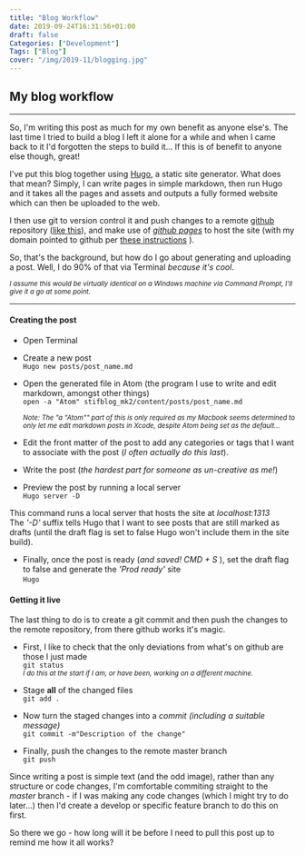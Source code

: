 ```yaml
---
title: "Blog Workflow"
date: 2019-09-24T16:31:56+01:00
draft: false
Categories: ["Development"]
Tags: ["Blog"]
cover: "/img/2019-11/blogging.jpg"
---
```


## My blog workflow
---
So, I'm writing this post as much for my own benefit as anyone else's. The last time I tried to build a blog I left it alone for a while and when I came back to it I'd forgotten the steps to build it... If this is of benefit to anyone else though, great!


I've put this blog together using [Hugo](https://gohugo.io "gohugo.io"), a static site generator. What does that mean? Simply, I can write pages in simple markdown, then run Hugo and it takes all the pages and assets and outputs a fully formed website which can then be uploaded to the web.

I then use git to version control it and push changes to a remote [github](https://github.com "github.com") repository ([like this](https://help.github.com/en/articles/adding-an-existing-project-to-github-using-the-command-line)), and make use of [_github pages_](https://pages.github.com/ "github pages") to host the site (with my domain pointed to github per [these instructions](https://help.github.com/en/articles/using-a-custom-domain-with-github-pages "Using a custom domain with github pages") ).


So, that's the background, but how do I go about generating and uploading a post.
Well, I do 90% of that via Terminal _because it's cool_.

<sub>_I assume this would be virtually identical on a Windows machine via Command Prompt, I'll give it a go at some point._ </sub>

___

#### Creating the post

* Open Terminal

* Create a new post  
`Hugo new posts/post_name.md`

* Open the generated file in Atom (the program I use to write and edit markdown, amongst other things)  
`open -a "Atom" stifblog_mk2/content/posts/post_name.md`  

  <sub> _Note: The "a "Atom"" part of this is only required as my Macbook seems determined to only let me edit markdown posts in Xcode, despite Atom being set as the default..._ </sub>

* Edit the front matter of the post to add any categories or tags that I want to associate with the post (_I often actually do this last_).

* Write the post (_the hardest part for someone as un-creative as me!_)

* Preview the post by running a local server  
`Hugo server -D`

This command runs a local server that hosts the site at _localhost:1313_  
The _'-D'_ suffix tells Hugo that I want to see posts that are still marked as drafts (until the draft flag is set to false Hugo won't include them in the site build).

* Finally, once the post is ready (_and saved! CMD + S_ ), set the draft flag to false and generate the _'Prod ready'_ site  
`Hugo`

#### Getting it live

The last thing to do is to create a git commit and then push the changes to the remote repository, from there github works it's magic.

* First, I like to check that the only deviations from what's on github are those I just made  
`git status`  
<sub>_I do this at the start if I am, or have been,  working on a different machine._ </sub>

* Stage **all** of the changed files  
`git add .`  

* Now turn the staged changes into a _commit (including a suitable message)_  
`git commit -m"Description of the change"`

* Finally, push the changes to the remote master branch  
`git push`

Since writing a post is simple text (and the odd image), rather than any structure or code changes, I'm comfortable commiting straight to the _master_ branch - if I was making any code changes (which I might try to do later...) then I'd create a develop or specific feature branch to do this on first.

So there we go - how long will it be before I need to pull this post up to remind me how it all works?
